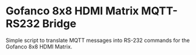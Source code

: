 # Gofanco 8x8 HDMI Matrix MQTT-RS232 Bridge

Simple script to translate MQTT messages into RS-232 commands for the Gofanco 8x8 HDMI Matrix.

